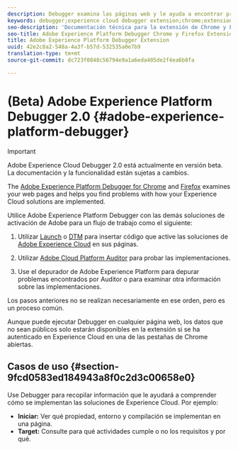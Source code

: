 ```yaml
---
description: Debugger examina las páginas web y le ayuda a encontrar problemas con la implementación de las soluciones de Experience Cloud
keywords: debugger;experience cloud debugger extension;chrome;extension
seo-description: 'Documentación técnica para la extensión de Chrome y Firefox de Adobe Experience Cloud Debugger 2.0: Examine sus páginas web y comprenda los problemas con las implementaciones de la solución de Experience Cloud'
seo-title: Adobe Experience Platform Debugger Chrome y Firefox Extension
title: Adobe Experience Platform Debugger Extension
uuid: 42e2c8a2-548a-4a3f-b57d-532535a0e7b9
translation-type: tm+mt
source-git-commit: dc723f0848c56794e9a1a6eda405de2f4ea6b8fa

---
```



# (Beta) Adobe Experience Platform Debugger 2.0 {#adobe-experience-platform-debugger}

> [!IMPORTANT]
>
> Adobe Experience Cloud Debugger 2.0 está actualmente en versión beta. La documentación y la funcionalidad están sujetas a cambios.

The [Adobe Experience Platform Debugger for Chrome](https://chrome.google.com/webstore/detail/adobe-experience-cloud-de/ocdmogmohccmeicdhlhhgepeaijenapj) and [Firefox](https://addons.mozilla.org/en-US/firefox/addon/adobe-experience-platform-dbg/) examines your web pages and helps you find problems with how your Experience Cloud solutions are implemented.

Utilice Adobe Experience Platform Debugger con las demás soluciones de activación de Adobe para un flujo de trabajo como el siguiente:

1. Utilizar [Launch](https://docs.adobe.com/content/help/en/launch/using/overview.html) o [DTM](https://docs.adobe.com/content/help/en/dtm/using/dtm-home.html) para insertar código que active las soluciones de [Adobe Experience Cloud](https://docs.adobe.com/content/help/en/core-services/interface/experience-cloud.html) en sus páginas.

1. Utilizar [Adobe Cloud Platform Auditor](https://experiencecloud.adobe.com/resources/help/en_US/auditor/) para probar las implementaciones.
1. Use el depurador de Adobe Experience Platform para depurar problemas encontrados por Auditor o para examinar otra información sobre las implementaciones.

Los pasos anteriores no se realizan necesariamente en ese orden, pero es un proceso común.

Aunque puede ejecutar Debugger en cualquier página web, los datos que no sean públicos solo estarán disponibles en la extensión si se ha autenticado en Experience Cloud en una de las pestañas de Chrome abiertas.

## Casos de uso {#section-9fcd0583ed184943a8f0c2d3c00658e0}

Use Debugger para recopilar información que le ayudará a comprender cómo se implementan las soluciones de Experience Cloud. Por ejemplo:

* **Iniciar:** Ver qué propiedad, entorno y compilación se implementan en una página.
* **Target:** Consulte para qué actividades cumple o no los requisitos y por qué.
